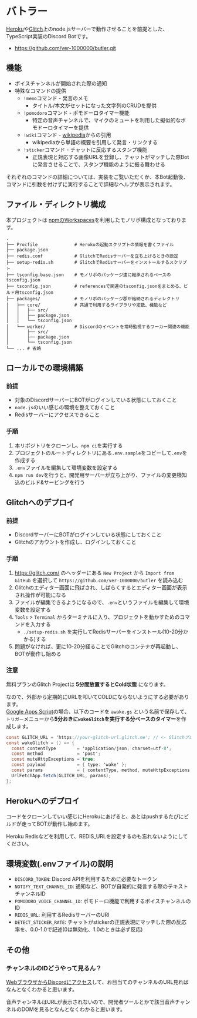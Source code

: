 # バトラー
[Heroku](https://heroku.com)や[Glitch](https://glitch.com)上のnode.jsサーバーで動作させることを前提とした、
TypeScript実装のDiscord Botです。

- https://github.com/ver-1000000/butler.git

## 機能
- ボイスチャンネルが開始された際の通知
- 特殊なコマンドの提供
  - `!memo`コマンド - 発言のメモ
    - タイトル/本文がセットになった文字列のCRUDを提供
  - `!pomodoro`コマンド - ポモドーロタイマー機能
    - 特定の音声チャンネルで、マイクのミュートを利用した擬似的なポモドーロタイマーを提供
  - `!wiki`コマンド - [wikipedia](https://ja.wikipedia.org/)からの引用
    - wikipediaから単語の概要を引用して発言・リンクする
  - `!sticker`コマンド - チャットに反応するスタンプ機能
    - 正規表現と対応する画像URLを登録し、チャットがマッチした際Botに発言させることで、スタンプ機能のように振る舞わせる

それぞれのコマンドの詳細については、実装をご覧いただくか、本Bot起動後、コマンドに引数を付けずに実行することで詳細なヘルプが表示されます。

## ファイル・ディレクトリ構成
本プロジェクトは [npmのWorkspaces](https://docs.npmjs.com/cli/v7/using-npm/workspaces)を利用したモノリポ構成となっております。

```
.
├── Procfile              # Herokuの起動スクリプトの情報を書くファイル
├── package.json
├── redis.conf            # GlitchでRedisサーバーを立ち上げるときの設定
├── setup-redis.sh        # GlitchでRedisサーバーをインストールするスクリプト
├── tsconfig.base.json    # モノリポのパッケージ達に継承されるベースのtsconfig.json
├── tsconfig.json         # referencesで関連のtsconfig.jsonをまとめる、ビルド用tsconfig.json
├── packages/             # モノリポのパッケージ郡が格納されるディレクトリ
│   ├── core/             # 共通で利用するライブラリや定数、機能など
│   │   ├── src/
│   │   ├── package.json
│   │   └── tsconfig.json
│   └── worker/           # Discordのイベントを常時監視するワーカー関連の機能
│       ├── src/
│       ├── package.json
│       └── tsconfig.json
└── ... # 省略
```

## ローカルでの環境構築
### 前提
- 対象のDiscordサーバーにBOTがログインしている状態にしておくこと
- `node.js`のいい感じの環境を整えておくこと
- Redisサーバーにアクセスできること

### 手順
1. 本リポジトリをクローンし、`npm ci`を実行する
2. プロジェクトのルートディレクトリにある`.env.sample`をコピーして`.env`を作成する
3. `.env`ファイルを編集して環境変数を設定する
4. `npm run dev`を行うと、開発用サーバーが立ち上がり、ファイルの変更検知込のビルド&サービングを行う

## Glitchへのデプロイ
### 前提
- DiscordサーバーにBOTがログインしている状態にしておくこと
- Glitchのアカウントを作成し、ログインしておくこと

### 手順
1. https://glitch.com/ のヘッダーにある `New Project` から `Import from GitHub` を選択して `https://github.com/ver-1000000/butler` を読み込む
2. Glitchのエディター画面に飛ばされ、しばらくするとエディター画面が表示され操作が可能になる
3. ファイルが編集できるようになるので、`.env`というファイルを編集して環境変数を設定する
4. `Tools` > `Terminal` からターミナルに入り、プロジェクトを動かすためのコマンドを入力する
   - `./setup-redis.sh` を実行してRedisサーバーをインストール(10-20分かかる)する
5. 問題がなければ、更に10-20分経ることでGlitchのコンテナが再起動し、BOTが動作し始める

### 注意
無料プランのGlitch Projectは **5分間放置するとCold状態** になります。

なので、外部から定期的にURLを叩いてCOLDにならないようにする必要があります。  
[Google Apps Script](https://script.google.com/)の場合、以下のコードを `awake.gs` という名前で保存して、  
`トリガー`メニューから**5分おきに`wakeGlitch`を実行する分ベースのタイマー**を作成します。

```gs
const GLITCH_URL = 'https://your-glitch-url.glitch.me'; // <- GlitchプロジェクトのエンドポイントURL(`Change URL`から見れる)に書き換える
const wakeGlitch = () => {
  const contentType        = 'application/json; charset=utf-8';
  const method             = 'post';
  const muteHttpExceptions = true;
  const payload            = { type: 'wake' };
  const params             = { contentType, method, muteHttpExceptions, payload };
  UrlFetchApp.fetch(GLITCH_URL, params);
};
```

## Herokuへのデプロイ
コードをクローンしていい感じにHerokuにあげると、あとはpushするたびにビルドが走ってBOTが動作し始めます。

Heroku Redisなどを利用して、REDIS_URLを設定するのも忘れないようにしてください。

## 環境変数(.envファイル)の説明
- `DISCORD_TOKEN`: Discord APIを利用するために必要なトークン
- `NOTIFY_TEXT_CHANNEL_ID`: 通知など、BOTが自発的に発言する際のテキストチャンネルID
- `POMODORO_VOICE_CHANNEL_ID`: ポモドーロ機能で利用するボイスチャンネルのID
- `REDIS_URL`: 利用するRedisサーバーのURI
- `DETECT_STICKER_RATE`: チャットがstickerの正規表現にマッチした際の反応率を、0.0-1.0で記述(0は無効化、1.0のときは必ず反応)

## その他
### チャンネルのIDどうやって見るん？
[WebブラウザからDiscordにアクセス](https://discord.com/app/)して、お目当てのチャンネルのURL見ればなんとなくわかると思います。

音声チャンネルはURLが表示されないので、開発者ツールとかで該当音声チャンネルのDOMを見るとなんとなくわかると思います。
